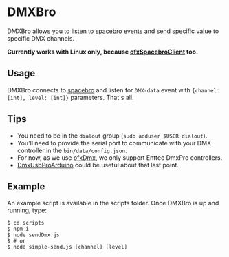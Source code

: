 # DMXBro

DMXBro allows you to listen to [spacebro](https://github.com/soixantecircuits/spacebro) events and send specific value to specific DMX channels.

**Currently works with Linux only, because [ofxSpacebroClient](https://github.com/soixantecircuits/ofxSpacebroClient) too.**

## Usage

DMXBro connects to [spacebro](https://github.com/soixantecircuits/spacebro) and listen for `DMX-data` event with `{channel: [int], level: [int]}` parameters. That's all.

## Tips

- You need to be in the `dialout` group (`sudo adduser $USER dialout`).
- You'll need to provide the serial port to communicate with your DMX controller in the `bin/data/config.json`.
- For now, as we use [ofxDmx](https://github.com/kylemcdonald/ofxDmx), we only support Enttec DmxPro controllers.
- [DmxUsbProArduino](https://github.com/emmanuelgeoffray/DmxUsbProArduino) could be useful about that last point.

## Example

An example script is available in the scripts folder. Once DMXBro is up and running, type:

```
$ cd scripts
$ npm i
$ node sendDmx.js
$ # or
$ node simple-send.js [channel] [level]
```
